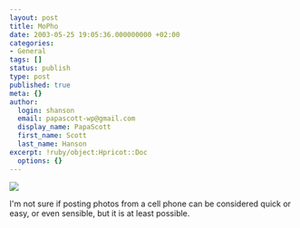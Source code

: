 ```yaml
---
layout: post
title: MoPho
date: 2003-05-25 19:05:36.000000000 +02:00
categories:
- General
tags: []
status: publish
type: post
published: true
meta: {}
author:
  login: shanson
  email: papascott-wp@gmail.com
  display_name: PapaScott
  first_name: Scott
  last_name: Hanson
excerpt: !ruby/object:Hpricot::Doc
  options: {}
---
```

<p><img src="https://www.papascott.de/fotos/200305251959dbdf27ea.jpeg" /></p>
<p>I'm not sure if posting photos from a cell phone can be considered quick or easy, or even sensible, but it is at least possible.</p>

